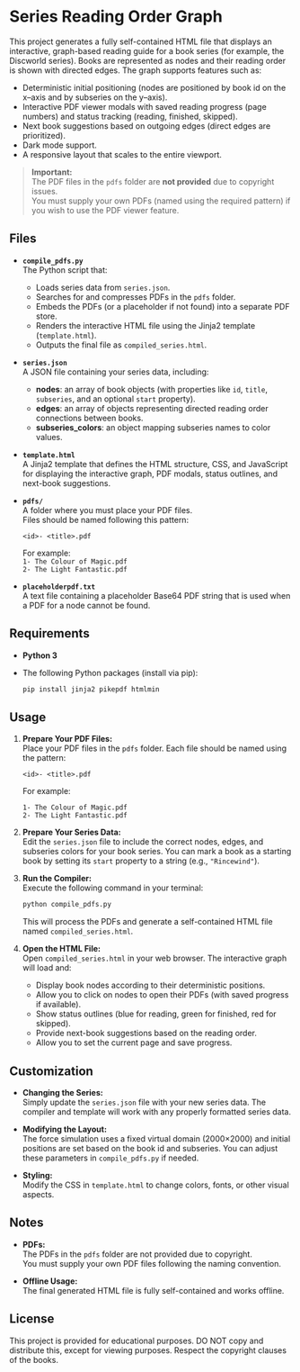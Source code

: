 # Series Reading Order Graph

This project generates a fully self-contained HTML file that displays an interactive, graph-based reading guide for a book series (for example, the Discworld series). Books are represented as nodes and their reading order is shown with directed edges. The graph supports features such as:

- Deterministic initial positioning (nodes are positioned by book id on the x–axis and by subseries on the y–axis).
- Interactive PDF viewer modals with saved reading progress (page numbers) and status tracking (reading, finished, skipped).
- Next book suggestions based on outgoing edges (direct edges are prioritized).
- Dark mode support.
- A responsive layout that scales to the entire viewport.

> **Important:**  
> The PDF files in the `pdfs` folder are **not provided** due to copyright issues.  
> You must supply your own PDFs (named using the required pattern) if you wish to use the PDF viewer feature.

## Files

- **`compile_pdfs.py`**  
  The Python script that:
  - Loads series data from `series.json`.
  - Searches for and compresses PDFs in the `pdfs` folder.
  - Embeds the PDFs (or a placeholder if not found) into a separate PDF store.
  - Renders the interactive HTML file using the Jinja2 template (`template.html`).
  - Outputs the final file as `compiled_series.html`.

- **`series.json`**  
  A JSON file containing your series data, including:
  - **nodes**: an array of book objects (with properties like `id`, `title`, `subseries`, and an optional `start` property).
  - **edges**: an array of objects representing directed reading order connections between books.
  - **subseries_colors**: an object mapping subseries names to color values.

- **`template.html`**  
  A Jinja2 template that defines the HTML structure, CSS, and JavaScript for displaying the interactive graph, PDF modals, status outlines, and next-book suggestions.

- **`pdfs/`**  
  A folder where you must place your PDF files.  
  Files should be named following this pattern:
  ```
  <id>- <title>.pdf
  ```
  For example:  
  `1- The Colour of Magic.pdf`  
  `2- The Light Fantastic.pdf`

- **`placeholderpdf.txt`**  
  A text file containing a placeholder Base64 PDF string that is used when a PDF for a node cannot be found.

## Requirements

- **Python 3**

- The following Python packages (install via pip):
  ```bash
  pip install jinja2 pikepdf htmlmin
  ```

## Usage

1. **Prepare Your PDF Files:**  
   Place your PDF files in the `pdfs` folder. Each file should be named using the pattern:
   ```
   <id>- <title>.pdf
   ```
   For example:
   ```
   1- The Colour of Magic.pdf
   2- The Light Fantastic.pdf
   ```

2. **Prepare Your Series Data:**  
   Edit the `series.json` file to include the correct nodes, edges, and subseries colors for your book series. You can mark a book as a starting book by setting its `start` property to a string (e.g., `"Rincewind"`).

3. **Run the Compiler:**  
   Execute the following command in your terminal:
   ```bash
   python compile_pdfs.py
   ```
   This will process the PDFs and generate a self-contained HTML file named `compiled_series.html`.

4. **Open the HTML File:**  
   Open `compiled_series.html` in your web browser. The interactive graph will load and:
   - Display book nodes according to their deterministic positions.
   - Allow you to click on nodes to open their PDFs (with saved progress if available).
   - Show status outlines (blue for reading, green for finished, red for skipped).
   - Provide next-book suggestions based on the reading order.
   - Allow you to set the current page and save progress.

## Customization

- **Changing the Series:**  
  Simply update the `series.json` file with your new series data. The compiler and template will work with any properly formatted series data.

- **Modifying the Layout:**  
  The force simulation uses a fixed virtual domain (2000×2000) and initial positions are set based on the book id and subseries. You can adjust these parameters in `compile_pdfs.py` if needed.

- **Styling:**  
  Modify the CSS in `template.html` to change colors, fonts, or other visual aspects.

## Notes

- **PDFs:**  
  The PDFs in the `pdfs` folder are not provided due to copyright.  
  You must supply your own PDF files following the naming convention.

- **Offline Usage:**  
  The final generated HTML file is fully self-contained and works offline.

## License

This project is provided for educational purposes. DO NOT copy and distribute this, except for viewing purposes. Respect the copyright clauses of the books.
